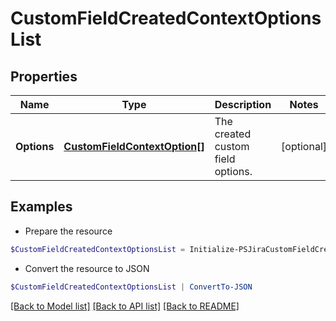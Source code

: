 # CustomFieldCreatedContextOptionsList
## Properties

Name | Type | Description | Notes
------------ | ------------- | ------------- | -------------
**Options** | [**CustomFieldContextOption[]**](CustomFieldContextOption.md) | The created custom field options. | [optional] 

## Examples

- Prepare the resource
```powershell
$CustomFieldCreatedContextOptionsList = Initialize-PSJiraCustomFieldCreatedContextOptionsList  -Options null
```

- Convert the resource to JSON
```powershell
$CustomFieldCreatedContextOptionsList | ConvertTo-JSON
```

[[Back to Model list]](../README.md#documentation-for-models) [[Back to API list]](../README.md#documentation-for-api-endpoints) [[Back to README]](../README.md)


